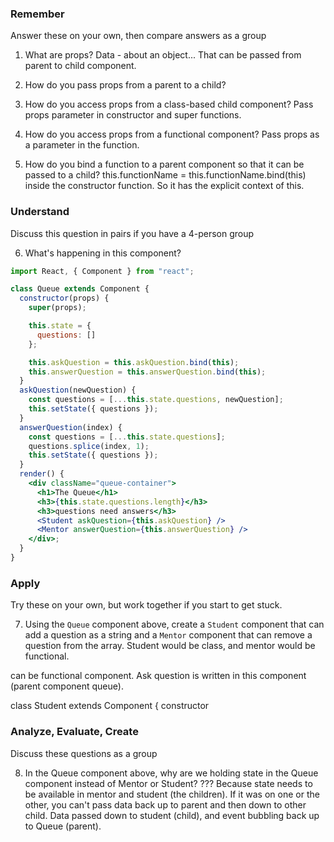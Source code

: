 ### Remember

Answer these on your own, then compare answers as a group

1.  What are props?
    Data - about an object... That can be passed from parent to child component. 

2.  How do you pass props from a parent to a child?


3.  How do you access props from a class-based child component?
  Pass props parameter in constructor and super functions. 

4.  How do you access props from a functional component?
  Pass props as a parameter in the function.

5.  How do you bind a function to a parent component so that it can be passed to a child?
this.functionName = this.functionName.bind(this) inside the constructor function. So it has the explicit context of this.


### Understand

Discuss this question in pairs if you have a 4-person group

6.  What's happening in this component?

```jsx
import React, { Component } from "react";

class Queue extends Component {
  constructor(props) {
    super(props);

    this.state = {
      questions: []
    };

    this.askQuestion = this.askQuestion.bind(this);
    this.answerQuestion = this.answerQuestion.bind(this);
  }
  askQuestion(newQuestion) {
    const questions = [...this.state.questions, newQuestion];
    this.setState({ questions });
  }
  answerQuestion(index) {
    const questions = [...this.state.questions];
    questions.splice(index, 1);
    this.setState({ questions });
  }
  render() {
    <div className="queue-container">
      <h1>The Queue</h1>
      <h3>{this.state.questions.length}</h3>
      <h3>questions need answers</h3>
      <Student askQuestion={this.askQuestion} />
      <Mentor answerQuestion={this.answerQuestion} />
    </div>;
  }
}
```

### Apply

Try these on your own, but work together if you start to get stuck.

7.  Using the `Queue` component above, create a `Student` component that can add a question as a string and a `Mentor` component that can remove a question from the array.
Student would be class, and mentor would be functional.

can be functional component. Ask question is written in this component (parent component queue).

class Student extends Component {
  constructor 
  

### Analyze, Evaluate, Create

Discuss these questions as a group

8.  In the Queue component above, why are we holding state in the Queue component instead of Mentor or Student?
???
Because state needs to be available in mentor and student (the children). If it was on one or the other, you can't pass data back up to parent and then down to other child. Data passed down to student (child), and event bubbling back up to Queue (parent).
